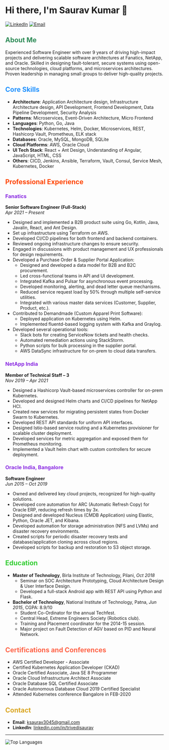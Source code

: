 # Hi there, I'm Saurav Kumar 👋

[![LinkedIn](https://img.shields.io/badge/LinkedIn-blue?style=flat&logo=linkedin&labelColor=blue)](https://www.linkedin.com/in/trivedisaurav/)
[![Email](https://img.shields.io/badge/Email-ksaurav3045@gmail.com-blue?style=flat&logo=gmail&labelColor=blue)](mailto:ksaurav3045@gmail.com)

## <span style="color: #2E8B57;">About Me</span>

Experienced Software Engineer with over 9 years of driving high-impact projects and delivering scalable software architectures at Fanatics, NetApp, and Oracle. Skilled in designing fault-tolerant, secure systems using open-source technologies, cloud platforms, and microservices architectures. Proven leadership in managing small groups to deliver high-quality projects.

## <span style="color: #1E90FF;">Core Skills</span>

- **Architecture**: Application Architecture design, Infrastructure Architecture design, API Development, Frontend Development, Data Pipeline Development, Security Analysis
- **Patterns**: Microservices, Event-Driven Architecture, Micro Frontend
- **Languages**: Python, Go, Java
- **Technologies**: Kubernetes, Helm, Docker, Microservices, REST, Hashicorp Vault, Prometheus, ELK stack
- **Databases**: Oracle, MySQL, MongoDB, SQLite
- **Cloud Platforms**: AWS, Oracle Cloud
- **UI Tech Stack**: React + Ant Design, Understanding of Angular, JavaScript, HTML, CSS
- **Others**: CICD, Jenkins, Ansible, Terraform, Vault, Consul, Service Mesh, Kubernetes, Docker

## <span style="color: #FF4500;">Professional Experience</span>

### <span style="color: #8A2BE2;">Fanatics</span>
**Senior Software Engineer (Full-Stack)**  
*Apr 2021 – Present*

- Designed and implemented a B2B product suite using Go, Kotlin, Java, Javalin, React, and Ant Design.
- Set up infrastructure using Terraform on AWS.
- Developed CI/CD pipelines for both frontend and backend containers.
- Reviewed ongoing infrastructure changes to ensure security.
- Engaged in discussions with product management and UX professionals for design requirements.
- Developed a Purchase Order & Supplier Portal Application:
  - Designed and developed a data model for B2B and B2C procurement.
  - Led cross-functional teams in API and UI development.
  - Integrated Kafka and Pulsar for asynchronous event processing.
  - Developed monitoring, alerting, and dead letter queue mechanisms.
  - Reduced service request load by 50% through multiple self-service utilities.
  - Integrated with various master data services (Customer, Supplier, Product, etc.).
- Contributed to Demandmade (Custom Apparel Print Software):
  - Deployed application on Kubernetes using Helm.
  - Implemented fluentd-based logging system with Kafka and Graylog.
- Developed several operational tools:
  - Slack bots for creating ServiceNow tickets and health checks.
  - Automated remediation actions using StackStorm.
  - Python scripts for bulk processing in the supplier portal.
  - AWS DataSync infrastructure for on-prem to cloud data transfers.

### <span style="color: #8A2BE2;">NetApp India</span>
**Member of Technical Staff – 3**  
*Nov 2019 – Apr 2021*

- Designed a Hashicorp Vault-based microservices controller for on-prem Kubernetes.
- Developed and designed Helm charts and CI/CD pipelines for NetApp HCI.
- Created new services for migrating persistent states from Docker Swarm to Kubernetes.
- Developed REST API standards for uniform API interfaces.
- Designed Istio-based service routing and a Kubernetes provisioner for scalable cluster deployment.
- Developed services for metric aggregation and exposed them for Prometheus monitoring.
- Implemented a Vault helm chart with custom controllers for secure deployment.

### <span style="color: #8A2BE2;">Oracle India, Bangalore</span>
**Software Engineer**  
*Jun 2015 – Oct 2019*

- Owned and delivered key cloud projects, recognized for high-quality solutions.
- Developed core automation for ARC (Automatic Refresh Copy) for Oracle ERP, reducing refresh times by 3x.
- Designed and developed Nucleus (CMDB Application) using Elastic, Python, Oracle JET, and Kibana.
- Developed automation for storage administration (NFS and LVMs) and disaster recovery environments.
- Created scripts for periodic disaster recovery tests and database/application cloning across cloud regions.
- Developed scripts for backup and restoration to S3 object storage.

## <span style="color: #32CD32;">Education</span>

- **Master of Technology**, Birla Institute of Technology, Pilani, *Oct 2018*
  - Seminar on SOC Architecture Prototyping, Cloud Architecture Design & User Interface Design.
  - Developed a full-stack Android app with REST API using Python and Flask.
- **Bachelor of Technology**, National Institute of Technology, Patna, *Jun 2015*, CGPA: 8.9/10
  - Student Co-Ordinator for the annual Techfest.
  - Central Head, Extreme Engineers Society (Robotics club).
  - Training and Placement coordinator for the 2014-15 session.
  - Major project on Fault Detection of AGV based on PID and Neural Network.

## <span style="color: #FF6347;">Certifications and Conferences</span>

- AWS Certified Developer - Associate
- Certified Kubernetes Application Developer (CKAD)
- Oracle Certified Associate, Java SE 8 Programmer
- Oracle Cloud Infrastructure Architect Associate
- Oracle Database SQL Certified Associate
- Oracle Autonomous Database Cloud 2019 Certified Specialist
- Attended Kubernetes conference Bangalore in FEB-2020

## <span style="color: #DAA520;">Contact</span>

- **Email**: [ksaurav3045@gmail.com](mailto:ksaurav3045@gmail.com)
- **LinkedIn**: [linkedin.com/in/trivedisaurav](https://www.linkedin.com/in/trivedisaurav/)

---

![Top Languages](https://github-readme-stats.vercel.app/api/top-langs/?username=saurav-k&layout=compact&theme=radical)

